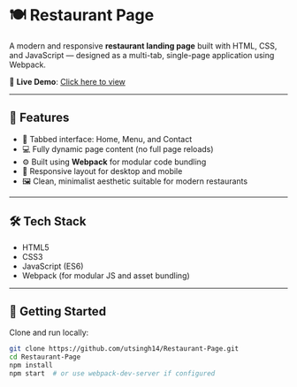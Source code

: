 # 🍽️ Restaurant Page

A modern and responsive **restaurant landing page** built with HTML, CSS, and JavaScript — designed as a multi-tab, single-page application using Webpack.

🔗 **Live Demo**: [Click here to view](https://utsingh14.github.io/Restaurant-Page/)

---

## 🧠 Features

- 🧭 Tabbed interface: Home, Menu, and Contact
- 💻 Fully dynamic page content (no full page reloads)
- ⚙️ Built using **Webpack** for modular code bundling
- 🎯 Responsive layout for desktop and mobile
- 🖼️ Clean, minimalist aesthetic suitable for modern restaurants

---

## 🛠️ Tech Stack

- HTML5
- CSS3
- JavaScript (ES6)
- Webpack (for modular JS and asset bundling)

---

## 🚀 Getting Started

Clone and run locally:

```bash
git clone https://github.com/utsingh14/Restaurant-Page.git
cd Restaurant-Page
npm install
npm start  # or use webpack-dev-server if configured
```
